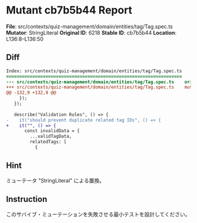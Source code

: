 # Mutant cb7b5b44 Report

**File**: src/contexts/quiz-management/domain/entities/tag/Tag.spec.ts
**Mutator**: StringLiteral
**Original ID**: 6218
**Stable ID**: cb7b5b44
**Location**: L136:8–L136:50

## Diff

```diff
Index: src/contexts/quiz-management/domain/entities/tag/Tag.spec.ts
===================================================================
--- src/contexts/quiz-management/domain/entities/tag/Tag.spec.ts	original
+++ src/contexts/quiz-management/domain/entities/tag/Tag.spec.ts	mutated #6218
@@ -132,9 +132,9 @@
     });
   });
 
   describe("Validation Rules", () => {
-    it("should prevent duplicate related tag IDs", () => {
+    it("", () => {
       const invalidData = {
         ...validTagData,
         relatedTags: [
           {
```

## Hint

ミューテータ "StringLiteral" による置換。

## Instruction

このサバイブ・ミューテーションを失敗させる最小テストを設計してください。
